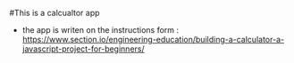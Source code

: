 #This is a calcualtor app
- the app is writen on the instructions form : https://www.section.io/engineering-education/building-a-calculator-a-javascript-project-for-beginners/